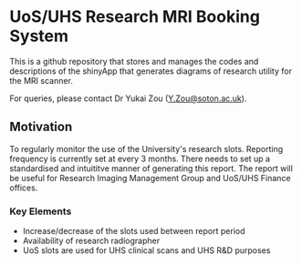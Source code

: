 # UoS/UHS Research MRI Booking System

This is a github repository that stores and manages the codes and 
descriptions of the shinyApp that generates diagrams of research utility 
for the MRI scanner.

For queries, please contact Dr Yukai Zou (Y.Zou@soton.ac.uk).

## Motivation

To regularly monitor the use of the University's research slots. Reporting frequency is currently set at every 3 months. There needs to set up a standardised and intuititve manner of generating this report. The report will be useful for Research Imaging Management Group and UoS/UHS Finance offices.

### Key Elements
 - Increase/decrease of the slots used between report period
 - Availability of research radiographer
 - UoS slots are used for UHS clinical scans and UHS R&D purposes

